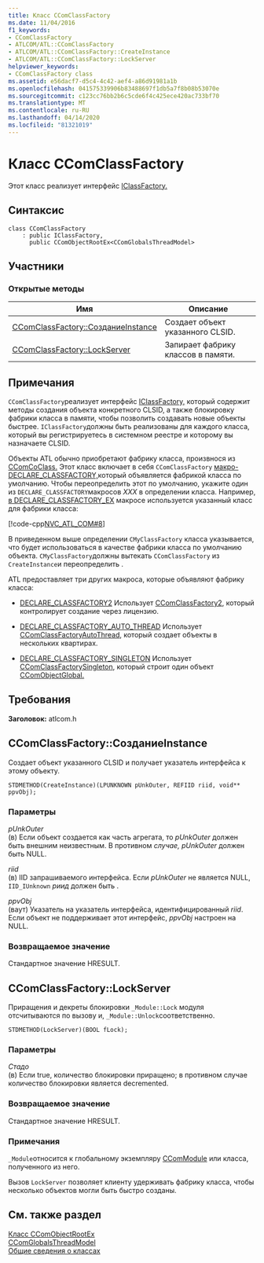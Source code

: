 ```yaml
---
title: Класс CComClassFactory
ms.date: 11/04/2016
f1_keywords:
- CComClassFactory
- ATLCOM/ATL::CComClassFactory
- ATLCOM/ATL::CComClassFactory::CreateInstance
- ATLCOM/ATL::CComClassFactory::LockServer
helpviewer_keywords:
- CComClassFactory class
ms.assetid: e56dacf7-d5c4-4c42-aef4-a86d91981a1b
ms.openlocfilehash: 041575339906b83488697f1db5a7f8b08b53070e
ms.sourcegitcommit: c123cc76bb2b6c5cde6f4c425ece420ac733bf70
ms.translationtype: MT
ms.contentlocale: ru-RU
ms.lasthandoff: 04/14/2020
ms.locfileid: "81321019"
---
```

# <a name="ccomclassfactory-class"></a>Класс CComClassFactory

Этот класс реализует интерфейс [IClassFactory.](/windows/win32/api/unknwnbase/nn-unknwnbase-iclassfactory)

## <a name="syntax"></a>Синтаксис

```
class CComClassFactory
    : public IClassFactory,
      public CComObjectRootEx<CComGlobalsThreadModel>
```

## <a name="members"></a>Участники

### <a name="public-methods"></a>Открытые методы

|Имя|Описание|
|----------|-----------------|
|[CComClassFactory::СозданиеInstance](#createinstance)|Создает объект указанного CLSID.|
|[CComClassFactory::LockServer](#lockserver)|Запирает фабрику классов в памяти.|

## <a name="remarks"></a>Примечания

`CComClassFactory`реализует интерфейс [IClassFactory,](/windows/win32/api/unknwnbase/nn-unknwnbase-iclassfactory) который содержит методы создания объекта конкретного CLSID, а также блокировку фабрики класса в памяти, чтобы позволить создавать новые объекты быстрее. `IClassFactory`должны быть реализованы для каждого класса, который вы регистрируетесь в системном реестре и которому вы назначаете CLSID.

Объекты ATL обычно приобретают фабрику класса, произвнося из [CComCoClass.](../../atl/reference/ccomcoclass-class.md) Этот класс включает в себя `CComClassFactory` [макро-DECLARE_CLASSFACTORY,](aggregation-and-class-factory-macros.md#declare_classfactory)который объявляется фабрикой класса по умолчанию. Чтобы переопределить этот по умолчанию, укажите один из `DECLARE_CLASSFACTORY`макросов *XXX* в определении класса. Например, [в DECLARE_CLASSFACTORY_EX](aggregation-and-class-factory-macros.md#declare_classfactory_ex) макросе используется указанный класс для фабрики класса:

[!code-cpp[NVC_ATL_COM#8](../../atl/codesnippet/cpp/ccomclassfactory-class_1.h)]

В приведенном выше определении `CMyClassFactory` класса указывается, что будет использоваться в качестве фабрики класса по умолчанию объекта. `CMyClassFactory`должны вытекать `CComClassFactory` из `CreateInstance`и переопределить .

ATL предоставляет три других макроса, которые объявляют фабрику класса:

- [DECLARE_CLASSFACTORY2](aggregation-and-class-factory-macros.md#declare_classfactory2) Использует [CComClassFactory2](../../atl/reference/ccomclassfactory2-class.md), который контролирует создание через лицензию.

- [DECLARE_CLASSFACTORY_AUTO_THREAD](aggregation-and-class-factory-macros.md#declare_classfactory_auto_thread) Использует [CComClassFactoryAutoThread](../../atl/reference/ccomclassfactoryautothread-class.md), который создает объекты в нескольких квартирах.

- [DECLARE_CLASSFACTORY_SINGLETON](aggregation-and-class-factory-macros.md#declare_classfactory_singleton) Использует [CComClassFactorySingleton](../../atl/reference/ccomclassfactorysingleton-class.md), который строит один объект [CComObjectGlobal.](../../atl/reference/ccomobjectglobal-class.md)

## <a name="requirements"></a>Требования

**Заголовок:** atlcom.h

## <a name="ccomclassfactorycreateinstance"></a><a name="createinstance"></a>CComClassFactory::СозданиеInstance

Создает объект указанного CLSID и получает указатель интерфейса к этому объекту.

```
STDMETHOD(CreateInstance)(LPUNKNOWN pUnkOuter, REFIID riid, void** ppvObj);
```

### <a name="parameters"></a>Параметры

*pUnkOuter*<br/>
(в) Если объект создается как часть агрегата, то *pUnkOuter* должен быть внешним неизвестным. В противном *случае, pUnkOuter* должен быть NULL.

*riid*<br/>
(в) IID запрашиваемого интерфейса. Если *pUnkOuter* не является NULL, `IID_IUnknown` *риид* должен быть .

*ppvObj*<br/>
(ваут) Указатель на указатель интерфейса, идентифицированный *riid*. Если объект не поддерживает этот интерфейс, *ppvObj* настроен на NULL.

### <a name="return-value"></a>Возвращаемое значение

Стандартное значение HRESULT.

## <a name="ccomclassfactorylockserver"></a><a name="lockserver"></a>CComClassFactory::LockServer

Приращения и декреты блокировки `_Module::Lock` модуля отсчитываются по вызову и, `_Module::Unlock`соответственно.

```
STDMETHOD(LockServer)(BOOL fLock);
```

### <a name="parameters"></a>Параметры

*Стадо*<br/>
(в) Если true, количество блокировки приращено; в противном случае количество блокировки является decremented.

### <a name="return-value"></a>Возвращаемое значение

Стандартное значение HRESULT.

### <a name="remarks"></a>Примечания

`_Module`относится к глобальному экземпляру [CComModule](../../atl/reference/ccommodule-class.md) или класса, полученного из него.

Вызов `LockServer` позволяет клиенту удерживать фабрику класса, чтобы несколько объектов могли быть быстро созданы.

## <a name="see-also"></a>См. также раздел

[Класс CComObjectRootEx](../../atl/reference/ccomobjectrootex-class.md)<br/>
[CComGlobalsThreadModel](atl-typedefs.md#ccomglobalsthreadmodel)<br/>
[Общие сведения о классах](../../atl/atl-class-overview.md)
